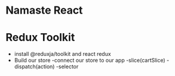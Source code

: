 # Namaste React 

# Redux Toolkit
 - install @reduxja/toolkit and react redux
 - Build our store
 -connect our store to our app
 -slice(cartSlice)
 -dispatch(action)
 -selector
